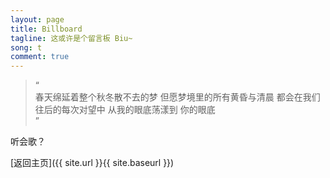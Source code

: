 ```yaml
---
layout: page
title: Billboard
tagline: 这或许是个留言板 Biu~
song: t
comment: true
---
```


>“<br>
> 春天绵延着整个秋冬散不去的梦 但愿梦境里的所有黄昏与清晨 都会在我们往后的每次对望中 从我的眼底荡漾到 你的眼底<br>”

听会歌？

[返回主页]({{ site.url }}{{ site.baseurl }})
